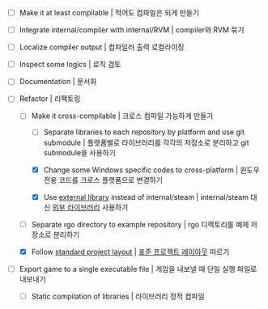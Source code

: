 - [ ] Make it at least compilable | 적어도 컴파일은 되게 만들기
- [ ] Integrate internal/compiler with internal/RVM | compiler와 RVM 묶기
- [ ] Localize compiler output | 컴파일러 출력 로컬라이징
- [ ] Inspect some logics | 로직 검토
- [ ] Documentation | 문서화
- [ ] Refactor | 리팩토링

  - [ ] Make it cross-compilable | 크로스 컴파일 가능하게 만들기

    - [ ] Separate libraries to each repository by platform and use git submodule | 플랫폼별로 라이브러리를 각각의 저장소로 분리하고 git submodule을 사용하기
    - [x] Change some Windows specific codes to cross-platform | 윈도우 전용 코드를 크로스 플랫폼으로 변경하기

    - [x] Use [external library](https://github.com/hajimehoshi/go-steamworks) instead of internal/steam | internal/steam 대신 [외부 라이브러리](https://github.com/hajimehoshi/go-steamworks) 사용하기

  - [ ] Separate rgo directory to example repository | rgo 디렉토리를 예제 저장소로 분리하기

  - [x] Follow [standard project layout](https://github.com/golang-standards/project-layout) | [표준 프로젝트 레이아웃](https://github.com/golang-standards/project-layout) 따르기

- [ ] Export game to a single executable file | 게임을 내보낼 때 단일 실행 파일로 내보내기
  - [ ] Static compilation of libraries | 라이브러리 정적 컴파일
